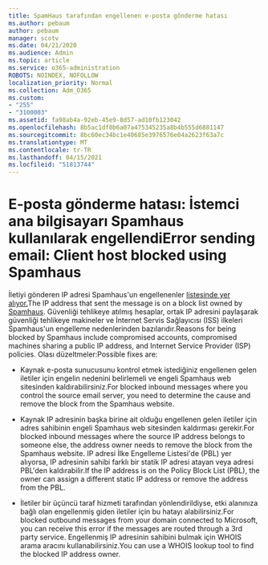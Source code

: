 ```yaml
---
title: SpamHaus tarafından engellenen e-posta gönderme hatası
ms.author: pebaum
author: pebaum
manager: scotv
ms.date: 04/21/2020
ms.audience: Admin
ms.topic: article
ms.service: o365-administration
ROBOTS: NOINDEX, NOFOLLOW
localization_priority: Normal
ms.collection: Adm_O365
ms.custom:
- "255"
- "3100003"
ms.assetid: fa98ab4a-92eb-45e9-8d57-ad10fb123042
ms.openlocfilehash: 8b5ac1df0b6a07a475345235a8b4b555d6881147
ms.sourcegitcommit: 8bc60ec34bc1e40685e3976576e04a2623f63a7c
ms.translationtype: MT
ms.contentlocale: tr-TR
ms.lasthandoff: 04/15/2021
ms.locfileid: "51813744"
---
```

# <a name="error-sending-email-client-host-blocked-using-spamhaus"></a><span data-ttu-id="53282-102">E-posta gönderme hatası: İstemci ana bilgisayarı Spamhaus kullanılarak engellendi</span><span class="sxs-lookup"><span data-stu-id="53282-102">Error sending email: Client host blocked using Spamhaus</span></span>

<span data-ttu-id="53282-103">İletiyi gönderen IP adresi Spamhaus'un engellenenler [listesinde yer alıyor.](https://go.microsoft.com/fwlink/p/?linkid=123245)</span><span class="sxs-lookup"><span data-stu-id="53282-103">The IP address that sent the message is on a block list owned by [Spamhaus](https://go.microsoft.com/fwlink/p/?linkid=123245).</span></span> <span data-ttu-id="53282-104">Güvenliği tehlikeye atılmış hesaplar, ortak IP adresini paylaşarak güvenliği tehlikeye makineler ve İnternet Servis Sağlayıcısı (ISS) ilkeleri Spamhaus'un engelleme nedenlerinden bazılarıdır.</span><span class="sxs-lookup"><span data-stu-id="53282-104">Reasons for being blocked by Spamhaus include compromised accounts, compromised machines sharing a public IP address, and Internet Service Provider (ISP) policies.</span></span> <span data-ttu-id="53282-105">Olası düzeltmeler:</span><span class="sxs-lookup"><span data-stu-id="53282-105">Possible fixes are:</span></span>
  
- <span data-ttu-id="53282-106">Kaynak e-posta sunucusunu kontrol etmek istediğiniz engellenen gelen iletiler için engelin nedenini belirlemeli ve engeli Spamhaus web sitesinden kaldırabilirsiniz.</span><span class="sxs-lookup"><span data-stu-id="53282-106">For blocked inbound messages where you control the source email server, you need to determine the cause and remove the block from the Spamhaus website.</span></span>

- <span data-ttu-id="53282-107">Kaynak IP adresinin başka birine ait olduğu engellenen gelen iletiler için adres sahibinin engeli Spamhaus web sitesinden kaldırması gerekir.</span><span class="sxs-lookup"><span data-stu-id="53282-107">For blocked inbound messages where the source IP address belongs to someone else, the address owner needs to remove the block from the Spamhaus website.</span></span> <span data-ttu-id="53282-108">IP adresi İlke Engelleme Listesi'de (PBL) yer alıyorsa, IP adresinin sahibi farklı bir statik IP adresi atayan veya adresi PBL'den kaldırabilir.</span><span class="sxs-lookup"><span data-stu-id="53282-108">If the IP address is on the Policy Block List (PBL), the owner can assign a different static IP address or remove the address from the PBL.</span></span>

- <span data-ttu-id="53282-109">İletiler bir üçüncü taraf hizmeti tarafından yönlendirildiyse, etki alanınıza bağlı olan engellenmiş giden iletiler için bu hatayı alabilirsiniz.</span><span class="sxs-lookup"><span data-stu-id="53282-109">For blocked outbound messages from your domain connected to Microsoft, you can receive this error if the messages are routed through a 3rd party service.</span></span> <span data-ttu-id="53282-110">Engellenmiş IP adresinin sahibini bulmak için WHOIS arama aracını kullanabilirsiniz.</span><span class="sxs-lookup"><span data-stu-id="53282-110">You can use a WHOIS lookup tool to find the blocked IP address owner.</span></span>
